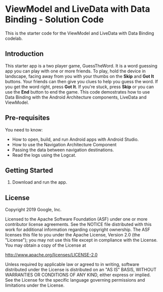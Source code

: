 ViewModel and LiveData with Data Binding - Solution Code
==================================

This is the starter code for the ViewModel and LiveData with Data Binding codelab.

Introduction
------------

This starter app is a two player game, GuessTheWord. It is a word guessing app you can play with one or more friends. To play, hold the device in landscape, facing away from you with your thumbs on the **Skip** and **Got It** buttons. Your friends can then give you clues to help you guess the word. If you get the word right, press **Got It**. If you're stuck, press **Skip** or you can use the **End** button to end the game.
This code demostrates how to use Data Binding with the Android Architecture components, LiveData and ViewModel.

Pre-requisites
--------------

You need to know:
- How to open, build, and run Android apps with Android Studio.
- How to use the Navigation Architecture Component
- Passing the data between navigation destinations.
- Read the logs using the Logcat.


Getting Started
---------------

1. Download and run the app.

License
-------

Copyright 2019 Google, Inc.

Licensed to the Apache Software Foundation (ASF) under one or more contributor
license agreements.  See the NOTICE file distributed with this work for
additional information regarding copyright ownership.  The ASF licenses this
file to you under the Apache License, Version 2.0 (the "License"); you may not
use this file except in compliance with the License.  You may obtain a copy of
the License at

  http://www.apache.org/licenses/LICENSE-2.0

Unless required by applicable law or agreed to in writing, software
distributed under the License is distributed on an "AS IS" BASIS, WITHOUT
WARRANTIES OR CONDITIONS OF ANY KIND, either express or implied.  See the
License for the specific language governing permissions and limitations under
the License.
